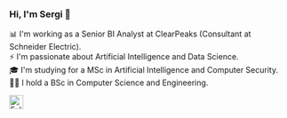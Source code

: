 ### Hi, I'm Sergi 👋

📊 I'm working as a Senior BI Analyst at ClearPeaks (Consultant at Schneider Electric).  
⚡ I'm passionate about Artificial Intelligence and Data Science.  
🎓 I'm studying for a MSc in Artificial Intelligence and Computer Security.  
👨‍💻 I hold a BSc in Computer Science and Engineering.

[<img src="https://raw.githubusercontent.com/Raymo111/Raymo111/master/socials/linkedin.png" height="25em" align="center" alt="Follow me on LinkedIn" title="Follow me on LinkedIn"/>](https://www.linkedin.com/in/sergi-salido-cubero/?locale=en_US)

<!--
**SergiSalido/SergiSalido** is a ✨ _special_ ✨ repository because its `README.md` (this file) appears on your GitHub profile.

Here are some ideas to get you started:

- 🔭 I’m currently working on ...
- 🌱 I’m currently learning ...
- 👯 I’m looking to collaborate on ...
- 🤔 I’m looking for help with ...
- 💬 Ask me about ...
- 📫 How to reach me: ...
- 😄 Pronouns: ...
- ⚡ Fun fact: ...


https://rahuldkjain.github.io/gh-profile-readme-generator/
-->
